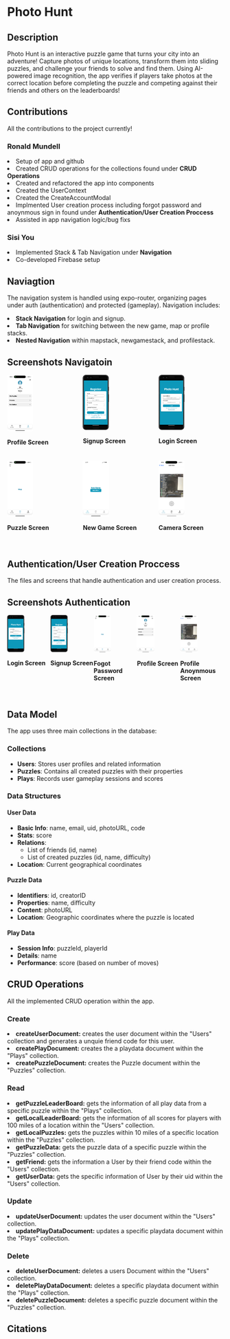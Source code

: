 <h1>Photo Hunt</h1>
<h2>Description</h2>
<p>Photo Hunt is an interactive puzzle game that turns your city into an adventure! Capture photos of unique locations, transform them into sliding puzzles, and challenge your friends to solve and find them. Using AI-powered image recognition, the app verifies if players take photos at the correct location before completing the puzzle and competing against their friends and others on the leaderboards!</p>
<h2>Contributions</h2>
<p>All the contributions to the project currently!</p>
<h3>Ronald Mundell</h3>
<l>
<li>Setup of app and github</li>
<li>Created CRUD operations for the collections found under <b>CRUD Operations</b></li>
<li>Created and refactored the app into components</li>
<li>Created the UserContext</li>
<li>Created the CreateAccountModal</li>
<li>Implmented User creation process including forgot password and anoynmous sign in found under <b>Authentication/User Creation Proccess</b></li>
<li>Assisted in app navigation logic/bug fixs</li>
</l>

<h3>Sisi You</h3>
<l>
<li>Implemented Stack & Tab Navigation under <b>Navigation</b></li>
<li>Co-developed Firebase setup</li>
</l>

<h2>Naviagtion</h2>
<p>The navigation system is handled using expo-router, organizing pages under auth (authentication) and protected (gameplay). Navigation includes:</p>
<li><b>Stack Navigation</b> for login and signup.</li>
<li><b>Tab Navigation</b> for switching between the new game, map or profile stacks.</li>
<li><b>Nested Navigation</b> within mapstack, newgamestack, and profilestack.</li>

<h2>Screenshots Navigatoin</h2>
<div style="display: flex; flex-wrap: wrap; justify-content: space-between;">
    <div style="width: 30%; margin-bottom: 20px;">
    <img src="screenshots/profile.PNG" alt="Profile Screen" style="width: 40%;">
    <p><strong>Profile Screen</strong></p>
  </div>
    <div style="width: 30%; margin-bottom: 20px;">
    <img src="screenshots/signup.png" alt="Signup Screen" style="width: 40%;">
    <p><strong>Signup Screen</strong></p>
  </div>
  <div style="width: 30%; margin-bottom: 20px;">
    <img src="screenshots/login.png" alt="Login Screen" style="width: 40%;">
    <p><strong>Login Screen</strong></p>
  </div>
    <div style="width: 30%; margin-bottom: 20px;">
    <img src="screenshots/map.png" alt="Map Screen" style="width: 40%;">
    <p><strong>Puzzle Screen</strong></p>
  </div>
  <div style="width: 30%; margin-bottom: 20px;">
    <img src="screenshots/newGame.png" alt="New Game Screen" style="width: 40%;">
    <p><strong>New Game Screen</strong></p>
  </div>
    <div style="width: 30%; margin-bottom: 20px;">
    <img src="screenshots/camera.PNG" alt="Camera Screen" style="width: 40%;">
    <p><strong>Camera Screen</strong></p>
  </div>
</div>

<h2>Authentication/User Creation Proccess</h2>
<p>The files and screens that handle authentication and user creation process.</p>


<h2>Screenshots Authentication</h2>
<div style="display: flex; flex-wrap: wrap; justify-content: space-between;">
  <div style="width: 20%; margin-bottom: 20px;">
    <img src="screenshots/login.png" alt="Login Screen" style="width: 40%;">
    <p><strong>Login Screen</strong></p>
  </div>
  <div style="width: 20%; margin-bottom: 20px;">
    <img src="screenshots/signup.png" alt="Signup Screen" style="width: 40%;">
    <p><strong>Signup Screen</strong></p>
  </div>
  <div style="width: 20%; margin-bottom: 20px;">
    <img src="screenshots/map.png" alt="Map Screen" style="width: 40%;">
    <p><strong>Fogot Password Screen</strong></p>
  </div>
  <div style="width: 20%; margin-bottom: 20px;">
    <img src="screenshots/profile.PNG" alt="Profile Screen" style="width: 40%;">
    <p><strong>Profile Screen</strong></p>
  </div>
  <div style="width: 20%; margin-bottom: 20px;">
    <img src="screenshots/camera.PNG" alt="Camera Screen" style="width: 40%;">
    <p><strong>Profile Anoynmous Screen</strong></p>
  </div>
</div>

<h2>Data Model</h2>
<p>The app uses three main collections in the database:</p>
<h3>Collections</h3>
<ul>
  <li><strong>Users</strong>: Stores user profiles and related information</li>
  <li><strong>Puzzles</strong>: Contains all created puzzles with their properties</li>
  <li><strong>Plays</strong>: Records user gameplay sessions and scores</li>
</ul>
<h3>Data Structures</h3>
<h4>User Data</h4>
<ul>
  <li><strong>Basic Info</strong>: name, email, uid, photoURL, code</li>
  <li><strong>Stats</strong>: score</li>
  <li><strong>Relations</strong>:
    <ul>
      <li>List of friends (id, name)</li>
      <li>List of created puzzles (id, name, difficulty)</li>
    </ul>
  </li>
  <li><strong>Location</strong>: Current geographical coordinates</li>
</ul>
<h4>Puzzle Data</h4>
<ul>
  <li><strong>Identifiers</strong>: id, creatorID</li>
  <li><strong>Properties</strong>: name, difficulty</li>
  <li><strong>Content</strong>: photoURL</li>
  <li><strong>Location</strong>: Geographic coordinates where the puzzle is located</li>
</ul>
<h4>Play Data</h4>
<ul>
  <li><strong>Session Info</strong>: puzzleId, playerId</li>
  <li><strong>Details</strong>: name</li>
  <li><strong>Performance</strong>: score (based on number of moves)</li>
</ul>

<h2>CRUD Operations</h2>
<p>All the implemented CRUD operation within the app.</p>

<h3>Create</h3>
<l>
<li><b>createUserDocument:</b> creates the user document within the "Users" collection and generates a unquie friend code for this user.</li>
<li><b>createPlayDocument:</b> creates the a playdata document within the "Plays" collection.</li>
<li><b>createPuzzleDocument:</b> creates the Puzzle document within the "Puzzles" collection.</li>
</l>

<h3>Read</h3>
<l>
<li><b>getPuzzleLeaderBoard:</b> gets the information of all play data from a specific puzzle within the "Plays" collection.</li>
<li><b> getLocalLeaderBoard:</b> gets the information of all scores for players with 100 miles of a location within the "Users" collection.</li>
<li><b>getLocalPuzzles:</b> gets the puzzles within 10 miles of a specific location within the "Puzzles" collection.</li>
<li><b>getPuzzleData:</b> gets the puzzle data of a specific puzzle within the "Puzzles" collection.</li>
<li><b> getFriend:</b> gets the information a User by their friend code within the "Users" collection.</li>
<li><b> getUserData:</b> gets the specific information of User by their uid within the "Users" collection.</li>
</l>

<h3>Update</h3>
<l>
<li><b>updateUserDocument:</b> updates the user document within the "Users" collection.</li>
<li><b>updatePlayDataDocument:</b> updates a specific playdata document within the "Plays" collection.</li>
</l>


<h3>Delete</h3>
<l>
<li><b>deleteUserDocument:</b> deletes a users Document within the "Users" collection.</li>
<li><b>deletePlayDataDocument:</b> deletes a specific playdata document within the "Plays" collection.</li>
<li><b>deletePuzzleDocument:</b> deletes a specific puzzle document within the "Puzzles" collection.</li>
</l>

<h2>Citations</h2>
<p></p>
